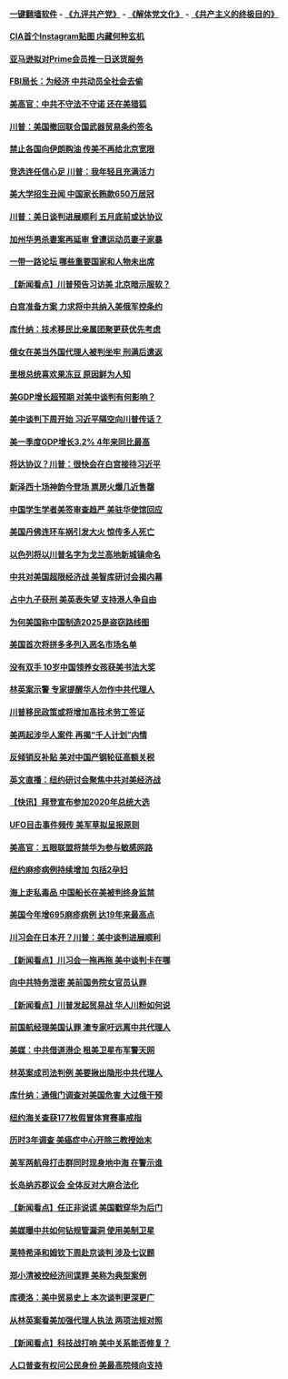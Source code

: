 #### [一键翻墙软件](https://github.com/gfw-breaker/nogfw/blob/master/README.md?t=04271539) -  [《九评共产党》](https://github.com/gfw-breaker/9ping.md?t=04271539) - [《解体党文化》](https://github.com/gfw-breaker/jtdwh.md?t=04271539) - [《共产主义的终极目的》](https://github.com/gfw-breaker/gczydzjmd.md?t=04271539)

#### [CIA首个Instagram贴图 内藏何种玄机](../pages/nsc412/n11217819.md?t=04271539) 

#### [亚马逊拟对Prime会员推一日送货服务](../pages/nsc412/n11217774.md?t=04271539) 

#### [FBI局长：为经济 中共动员全社会去偷](../pages/nsc412/n11217723.md?t=04271539) 

#### [美高官：中共不守法不守诺 还在美猎狐](../pages/nsc412/n11215821.md?t=04271539) 

#### [川普：美国撤回联合国武器贸易条约签名](../pages/nsc412/n11216651.md?t=04271539) 

#### [禁止各国向伊朗购油 传美不再给北京宽限](../pages/nsc412/n11216469.md?t=04271539) 

#### [竞选连任信心足 川普：我年轻且充满活力](../pages/nsc412/n11216761.md?t=04271539) 

#### [美大学招生丑闻 中国家长贿款650万居冠](../pages/nsc412/n11216712.md?t=04271539) 

#### [川普：美日谈判进展顺利 五月底前或达协议](../pages/nsc412/n11216687.md?t=04271539) 

#### [加州华男杀妻案再延审 曾遭运动员妻子家暴](../pages/nsc412/n11216526.md?t=04271539) 

#### [一带一路论坛 哪些重要国家和人物未出席](../pages/nsc412/n11216453.md?t=04271539) 

#### [【新闻看点】川普预告习访美 北京暗示服软？](../pages/nsc412/n11215717.md?t=04271539) 

#### [白宫准备方案 力求将中共纳入美俄军控条约](../pages/nsc412/n11216480.md?t=04271539) 

#### [库什纳：技术移民比亲属团聚更获优先考虑](../pages/nsc412/n11216369.md?t=04271539) 

#### [俄女在美当外国代理人被判坐牢 刑满后遣返](../pages/nsc412/n11216378.md?t=04271539) 

#### [里根总统喜欢果冻豆 原因鲜为人知](../pages/nsc412/n11215921.md?t=04271539) 

#### [美GDP增长超预期 对美中谈判有何影响？](../pages/nsc412/n11216206.md?t=04271539) 

#### [美中谈判下周开始 习近平隔空向川普传话？](../pages/nsc412/n11215892.md?t=04271539) 

#### [美一季度GDP增长3.2% 4年来同比最高](../pages/nsc412/n11215743.md?t=04271539) 

#### [将达协议？川普：很快会在白宫接待习近平](../pages/nsc412/n11213904.md?t=04271539) 

#### [新泽西十场神韵今登场 票房火爆几近售罄](../pages/nsc412/n11214735.md?t=04271539) 

#### [中国学生学者美签审查趋严 美驻华使馆回应](../pages/nsc412/n11213824.md?t=04271539) 

#### [美国丹佛连环车祸引发大火 惊传多人死亡](../pages/nsc412/n11215005.md?t=04271539) 

#### [以色列将以川普名字为戈兰高地新城镇命名](../pages/nsc412/n11214872.md?t=04271539) 

#### [中共对美国超限经济战 美智库研讨会揭内幕](../pages/nsc412/n11213513.md?t=04271539) 

#### [占中九子获刑 美英表失望 支持港人争自由](../pages/nsc412/n11214008.md?t=04271539) 

#### [为何美国称中国制造2025是盗窃路线图](../pages/nsc412/n11213477.md?t=04271539) 

#### [美国首次将拼多多列入恶名市场名单](../pages/nsc412/n11213366.md?t=04271539) 

#### [没有双手 10岁中国领养女孩获美书法大奖](../pages/nsc412/n11213278.md?t=04271539) 

#### [林英案示警 专家提醒华人勿作中共代理人](../pages/nsc412/n11213176.md?t=04271539) 

#### [川普移民政策或将增加高技术劳工签证](../pages/nsc412/n11213163.md?t=04271539) 

#### [美两起涉华人案件 再揭“千人计划”内情](../pages/nsc412/n11212574.md?t=04271539) 

#### [反倾销反补贴 美对中国产钢轮征高额关税](../pages/nsc412/n11212960.md?t=04271539) 

#### [英文直播：纽约研讨会聚焦中共对美经济战](../pages/nsc412/n11212947.md?t=04271539) 

#### [【快讯】拜登宣布参加2020年总统大选](../pages/nsc412/n11212765.md?t=04271539) 

#### [UFO目击事件频传 美军草拟呈报原则](../pages/nsc412/n11212370.md?t=04271539) 

#### [美高官：五眼联盟将禁华为参与敏感网路](../pages/nsc412/n11212406.md?t=04271539) 

#### [纽约麻疹病例持续增加 包括2孕妇](../pages/nsc412/n11211692.md?t=04271539) 

#### [海上走私毒品 中国船长在美被判终身监禁](../pages/nsc412/n11210560.md?t=04271539) 

#### [美国今年增695麻疹病例 达19年来最高点](../pages/nsc412/n11211266.md?t=04271539) 

#### [川习会在日本开？川普：美中谈判进展顺利](../pages/nsc412/n11210969.md?t=04271539) 

#### [【新闻看点】川习会一拖再拖 美中谈判卡在哪](../pages/nsc412/n11210656.md?t=04271539) 

#### [向中共特务泄密 美前国务院女官员认罪](../pages/nsc412/n11211046.md?t=04271539) 

#### [【新闻看点】川普发起贸易战 华人川粉如何说](../pages/nsc412/n11210363.md?t=04271539) 

#### [前国航经理美国认罪 澳专家吁远离中共代理人](../pages/nsc412/n11210500.md?t=04271539) 

#### [美媒：中共借道港企 租美卫星布军警天网](../pages/nsc412/n11210381.md?t=04271539) 

#### [林英案成司法判例 美要揪出隐形中共代理人](../pages/nsc412/n11210404.md?t=04271539) 

#### [库什纳：通俄门调查对美国危害 大过俄干预](../pages/nsc412/n11210132.md?t=04271539) 

#### [纽约海关查获177枚假冒体育赛事戒指](../pages/nsc412/n11209126.md?t=04271539) 

#### [历时3年调查 美癌症中心开除三教授始末](../pages/nsc412/n11208582.md?t=04271539) 

#### [美军两航母打击群同时现身地中海 在警示谁](../pages/nsc412/n11209663.md?t=04271539) 

#### [长岛纳苏郡议会 全体反对大麻合法化](../pages/nsc412/n11209120.md?t=04271539) 

#### [【新闻看点】任正非说谎 美国戳穿华为后门](../pages/nsc412/n11207820.md?t=04271539) 

#### [美媒曝中共如何钻规管漏洞 使用美制卫星](../pages/nsc412/n11208516.md?t=04271539) 

#### [莱特希泽和姆钦下周赴京谈判 涉及七议题](../pages/nsc412/n11208970.md?t=04271539) 

#### [郑小清被控经济间谍罪 美称为典型案例](../pages/nsc412/n11208293.md?t=04271539) 

#### [库德洛：美中贸易史上 本次谈判更深更广](../pages/nsc412/n11208375.md?t=04271539) 

#### [从林英案看美加强代理人执法 两项法规对照](../pages/nsc412/n11208468.md?t=04271539) 

#### [【新闻看点】科技战打响 美中关系能否修复？](../pages/nsc412/n11208132.md?t=04271539) 

#### [人口普查有权问公民身份 美最高院倾向支持](../pages/nsc412/n11208233.md?t=04271539) 


